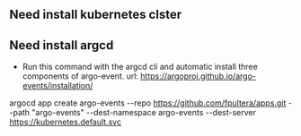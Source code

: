## Need install kubernetes clster
## Need install argcd

- Run this command with the argcd cli and automatic install three components of argo-event.
url: https://argoproj.github.io/argo-events/installation/

argocd app create argo-events --repo https://github.com/fpultera/apps.git --path "argo-events" --dest-namespace argo-events --dest-server https://kubernetes.default.svc
